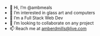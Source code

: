 - 👋 Hi, I’m @ambmeals
- 👀 I’m interested in glass art and computers
- 🌱 I’m a Full Stack Web Dev
- 💞️ I’m looking to collaborate on any project
- 📫 Reach me at amberdmills@live.com

<!---
ambmeals/ambmeals is a ✨ special ✨ repository because its `README.md` (this file) appears on your GitHub profile.
You can click the Preview link to take a look at your changes.
--->
